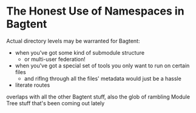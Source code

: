 # The Honest Use of Namespaces in Bagtent

Actual directory levels may be warranted for Bagtent:

- when you've got some kind of submodule structure
  - or multi-user federation!
- when you've got a special set of tools you only want to run on certain files
  - and riflng through all the files' metadata would just be a hassle
- literate routes

overlaps with all the other Bagtent stuff, also the glob of rambling Module Tree stuff that's been coming out lately
